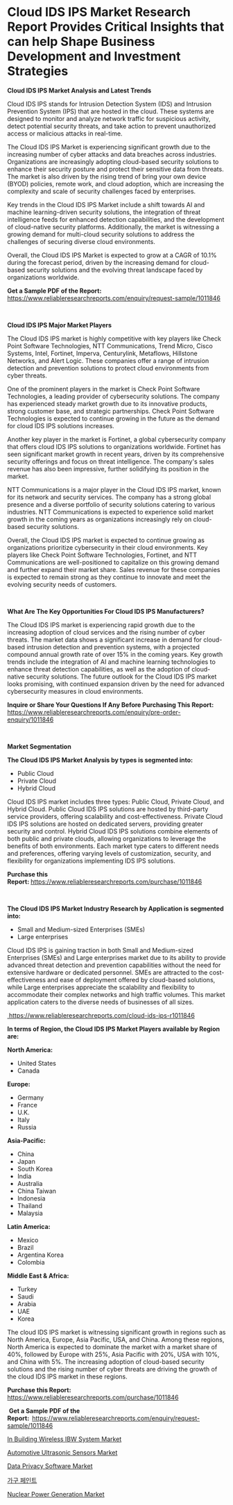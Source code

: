 <p><h1>Cloud IDS IPS Market Research Report Provides Critical Insights that can help Shape Business Development and Investment Strategies</h1></p><p><strong>Cloud IDS IPS Market Analysis and Latest Trends</strong></p>
<p><p>Cloud IDS IPS stands for Intrusion Detection System (IDS) and Intrusion Prevention System (IPS) that are hosted in the cloud. These systems are designed to monitor and analyze network traffic for suspicious activity, detect potential security threats, and take action to prevent unauthorized access or malicious attacks in real-time.</p><p>The Cloud IDS IPS Market is experiencing significant growth due to the increasing number of cyber attacks and data breaches across industries. Organizations are increasingly adopting cloud-based security solutions to enhance their security posture and protect their sensitive data from threats. The market is also driven by the rising trend of bring your own device (BYOD) policies, remote work, and cloud adoption, which are increasing the complexity and scale of security challenges faced by enterprises.</p><p>Key trends in the Cloud IDS IPS Market include a shift towards AI and machine learning-driven security solutions, the integration of threat intelligence feeds for enhanced detection capabilities, and the development of cloud-native security platforms. Additionally, the market is witnessing a growing demand for multi-cloud security solutions to address the challenges of securing diverse cloud environments.</p><p>Overall, the Cloud IDS IPS Market is expected to grow at a CAGR of 10.1% during the forecast period, driven by the increasing demand for cloud-based security solutions and the evolving threat landscape faced by organizations worldwide.</p></p>
<p><strong>Get a Sample PDF of the Report:&nbsp;</strong> <a href="https://www.reliableresearchreports.com/enquiry/request-sample/1011846">https://www.reliableresearchreports.com/enquiry/request-sample/1011846</a></p>
<p>&nbsp;</p>
<p><strong>Cloud IDS IPS Major Market Players</strong></p>
<p><p>The Cloud IDS IPS market is highly competitive with key players like Check Point Software Technologies, NTT Communications, Trend Micro, Cisco Systems, Intel, Fortinet, Imperva, Centurylink, Metaflows, Hillstone Networks, and Alert Logic. These companies offer a range of intrusion detection and prevention solutions to protect cloud environments from cyber threats.</p><p>One of the prominent players in the market is Check Point Software Technologies, a leading provider of cybersecurity solutions. The company has experienced steady market growth due to its innovative products, strong customer base, and strategic partnerships. Check Point Software Technologies is expected to continue growing in the future as the demand for cloud IDS IPS solutions increases.</p><p>Another key player in the market is Fortinet, a global cybersecurity company that offers cloud IDS IPS solutions to organizations worldwide. Fortinet has seen significant market growth in recent years, driven by its comprehensive security offerings and focus on threat intelligence. The company's sales revenue has also been impressive, further solidifying its position in the market.</p><p>NTT Communications is a major player in the Cloud IDS IPS market, known for its network and security services. The company has a strong global presence and a diverse portfolio of security solutions catering to various industries. NTT Communications is expected to experience solid market growth in the coming years as organizations increasingly rely on cloud-based security solutions.</p><p>Overall, the Cloud IDS IPS market is expected to continue growing as organizations prioritize cybersecurity in their cloud environments. Key players like Check Point Software Technologies, Fortinet, and NTT Communications are well-positioned to capitalize on this growing demand and further expand their market share. Sales revenue for these companies is expected to remain strong as they continue to innovate and meet the evolving security needs of customers.</p></p>
<p>&nbsp;</p>
<p><strong>What Are The Key Opportunities For Cloud IDS IPS Manufacturers?</strong></p>
<p><p>The Cloud IDS IPS market is experiencing rapid growth due to the increasing adoption of cloud services and the rising number of cyber threats. The market data shows a significant increase in demand for cloud-based intrusion detection and prevention systems, with a projected compound annual growth rate of over 15% in the coming years. Key growth trends include the integration of AI and machine learning technologies to enhance threat detection capabilities, as well as the adoption of cloud-native security solutions. The future outlook for the Cloud IDS IPS market looks promising, with continued expansion driven by the need for advanced cybersecurity measures in cloud environments.</p></p>
<p><strong>Inquire or Share Your Questions If Any Before Purchasing This Report:</strong> <a href="https://www.reliableresearchreports.com/enquiry/pre-order-enquiry/1011846">https://www.reliableresearchreports.com/enquiry/pre-order-enquiry/1011846</a></p>
<p>&nbsp;</p>
<p><strong>Market Segmentation</strong></p>
<p><strong>The Cloud IDS IPS Market Analysis by types is segmented into:</strong></p>
<p><ul><li>Public Cloud</li><li>Private Cloud</li><li>Hybrid Cloud</li></ul></p>
<p><p>Cloud IDS IPS market includes three types: Public Cloud, Private Cloud, and Hybrid Cloud. Public Cloud IDS IPS solutions are hosted by third-party service providers, offering scalability and cost-effectiveness. Private Cloud IDS IPS solutions are hosted on dedicated servers, providing greater security and control. Hybrid Cloud IDS IPS solutions combine elements of both public and private clouds, allowing organizations to leverage the benefits of both environments. Each market type caters to different needs and preferences, offering varying levels of customization, security, and flexibility for organizations implementing IDS IPS solutions.</p></p>
<p><strong>Purchase this Report:&nbsp;</strong><a href="https://www.reliableresearchreports.com/purchase/1011846">https://www.reliableresearchreports.com/purchase/1011846</a></p>
<p>&nbsp;</p>
<p><strong>The Cloud IDS IPS Market Industry Research by Application is segmented into:</strong></p>
<p><ul><li>Small and Medium-sized Enterprises (SMEs)</li><li>Large enterprises</li></ul></p>
<p><p>Cloud IDS IPS is gaining traction in both Small and Medium-sized Enterprises (SMEs) and Large enterprises market due to its ability to provide advanced threat detection and prevention capabilities without the need for extensive hardware or dedicated personnel. SMEs are attracted to the cost-effectiveness and ease of deployment offered by cloud-based solutions, while Large enterprises appreciate the scalability and flexibility to accommodate their complex networks and high traffic volumes. This market application caters to the diverse needs of businesses of all sizes.</p></p>
<p><a href="https://www.reliableresearchreports.com/cloud-ids-ips-r1011846">&nbsp;https://www.reliableresearchreports.com/cloud-ids-ips-r1011846</a></p>
<p><strong>In terms of Region, the Cloud IDS IPS Market Players available by Region are:</strong></p>
<p>
    <p> <strong> North America: </strong>
        <ul>
            <li>United States</li>
            <li>Canada</li>
        </ul>
        </p> 
    <p> <strong> Europe: </strong>
        <ul>
            <li>Germany</li>
            <li>France</li>
            <li>U.K.</li>
            <li>Italy</li>
            <li>Russia</li>
        </ul>
        </p> 
    <p> <strong> Asia-Pacific: </strong>
        <ul>
            <li>China</li>
            <li>Japan</li>
            <li>South Korea</li>
            <li>India</li>
            <li>Australia</li>
            <li>China Taiwan</li>
            <li>Indonesia</li>
            <li>Thailand</li>
            <li>Malaysia</li>
        </ul>
        </p> 
    <p> <strong> Latin America: </strong>
        <ul>
            <li>Mexico</li>
            <li>Brazil</li>
            <li>Argentina Korea</li>
            <li>Colombia</li>
        </ul>
        </p> 
    <p> <strong> Middle East & Africa: </strong>
        <ul>
            <li>Turkey</li>
            <li>Saudi</li>
            <li>Arabia</li>
            <li>UAE</li>
            <li>Korea</li>
        </ul>
    </p>
    </p>
<p><p>The cloud IDS IPS market is witnessing significant growth in regions such as North America, Europe, Asia Pacific, USA, and China. Among these regions, North America is expected to dominate the market with a market share of 40%, followed by Europe with 25%, Asia Pacific with 20%, USA with 10%, and China with 5%. The increasing adoption of cloud-based security solutions and the rising number of cyber threats are driving the growth of the cloud IDS IPS market in these regions.</p></p>
<p><strong>Purchase this Report: </strong><a href="https://www.reliableresearchreports.com/purchase/1011846">https://www.reliableresearchreports.com/purchase/1011846</a></p>
<p>&nbsp;<strong>Get a Sample PDF of the Report:&nbsp;&nbsp;</strong><a href="https://www.reliableresearchreports.com/enquiry/request-sample/1011846">https://www.reliableresearchreports.com/enquiry/request-sample/1011846</a></p>
<p><strong></strong></p>
<p><p><a href="https://medium.com/@jasmine.wilson5656/global-in-building-wireless-ibw-system-market-focus-on-product-type-das-small-cell-5g-vowifi-f3ec2742a15d">In Building Wireless IBW System Market</a></p><p><a href="https://www.linkedin.com/pulse/global-automotive-ultrasonic-sensors-industry-types-applications-s4xge?trackingId=jQbRn6bcTFm4ShTumk3yhg%3D%3D">Automotive Ultrasonic Sensors Market</a></p><p><a href="https://github.com/ZackaryHalvorson2023/Market-Research-Report-List-2/blob/main/data-privacy-software-market.md">Data Privacy Software Market</a></p><p><a href="https://github.com/GabrielBlanda5656/Market-Research-Report-List-3/blob/main/538734379210.md">가구 페인트</a></p><p><a href="https://github.com/DeonteStanton2023/Market-Research-Report-List-2/blob/main/nuclear-power-generation-market.md">Nuclear Power Generation Market</a></p></p>